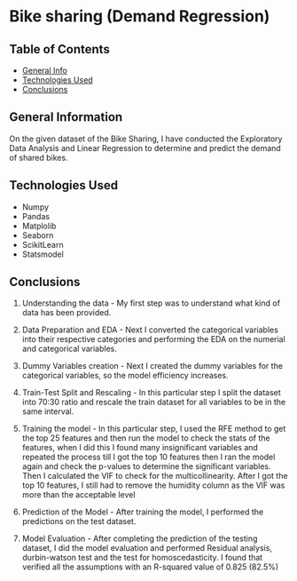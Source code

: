 # Bike sharing (Demand Regression)
## Table of Contents
* [General Info](#general-information)
* [Technologies Used](#technologies-used)
* [Conclusions](#conclusions)


## General Information
On the given dataset of the Bike Sharing, I have conducted the Exploratory Data Analysis and Linear Regression to determine and predict the demand of shared bikes.

## Technologies Used
- Numpy
- Pandas
- Matplolib
- Seaborn
- ScikitLearn
- Statsmodel

## Conclusions 
1. Understanding the data - My first step was to understand what kind of data has been provided. 

2. Data Preparation and EDA  - Next I converted the categorical variables into their respective categories and performing the EDA on the numerial and categorical variables.

3. Dummy Variables creation - Next I created the dummy variables for the categorical variables, so the model efficiency increases.

4. Train-Test Split and Rescaling - In this particular step I split the dataset into 70:30 ratio and rescale the train dataset for all variables to be in the same interval.  

5. Training the model - In this particular step, I used the RFE method to get the top 25 features and then run the model to check the stats of the features, when I did this I found many insignificant variables and repeated the process till I got the top 10 features then I ran the model again and check the p-values to determine the significant variables. Then I calculated the VIF to check for the multicollinearity. After I got the top 10 features, I still had to remove the humidity column as the VIF was more than the acceptable level

6. Prediction of the Model - After training the model, I performed the predictions on the test dataset.

7. Model Evaluation - After completing the prediction of the testing dataset, I did the model evaluation and performed Residual analysis, durbin-watson test and the test for homoscedasticity. I found that verified all the assumptions with an R-squared value of 0.825 (82.5%) 
